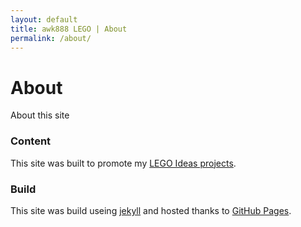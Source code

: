 ```yaml
---
layout: default
title: awk888 LEGO | About
permalink: /about/
---
```


<div class="jumbotron">
  <div class="container text-center glow-text">
    <h1 class="jumbotron-title">About</h1>
    <p class="jumbotron-tagline">About this site</p>
  </div>
</div>

<div class="container">
  <h3>Content</h3>
  <p>This site was built to promote my <a href="https://ideas.lego.com/profile/awk888/projects">LEGO Ideas projects</a>.</p>
</div>

<div class="container">
  <h3>Build</h3>
  <p>This site was build useing <a href="https://jekyllrb.com/" target="_blank">jekyll</a> and hosted thanks to <a href="https://pages.github.com" target="_blank">GitHub Pages</a>.</p>
</div>

